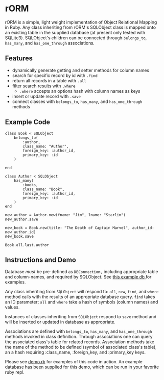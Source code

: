 # rORM
rORM is a simple, light weight implementation of Object Relational Mapping in Ruby.  Any class inheriting from rORM's SQLObject class is mapped onto an existing table in the supplied database (at present only tested with SQLite3). SQLObject's children can be connected through `belongs_to`, `has_many`, and `has_one_through` associations.  

## Features
* dynamically generate getting and setter methods for column names
* search for specific record by id with `.find`
* return all records in a table with `.all`
* filter search results with `.where`
  * `.where` accepts an options hash with column names as keys
* insert or update record with `.save`
* connect classes with `belongs_to`, `has_many`, and `has_one_through` methods

## Example Code
```
class Book < SQLObject
	belongs_to(
		:author,
		class_name: "Author",
		foreign_key: :author_id,
		primary_key: :id
	)

end

class Author < SQLObject
	has_many(
		:books,
		class_name: "Book",
		foreign_key: :author_id,
		primary_key: :id
	)
end

new_author = Author.new(fname: "Jim", lname: "Starlin")
new_author.save

new_book = Book.new(title: "The Death of Captain Marvel", author_id: new_author.id)
new_book.save

Book.all.last.author
```

## Instructions and Demo
 Database *must* be pre-defined as `DBConnection,` including appropriate
 table and column-names, and required by SQLObject.  See [this example db ](https://github.com/mikeroess/rORM/blob/master/lib/db_connection.rb) for examples.  

 Any class inheriting from `SQLObject` will respond to:
 `all`, `new`, `find`, and `where` method calls with the results of an appropriate
 database query.  `find` takes an ID parameter; `all` and `where` take a hash of symbols (column names) and values.  

Instances of classes inheriting from `SQLObject` respond to `save` method and will be inserted or updated in database
as appropriate.  

Associations are defined with `belongs_to`, `has_many`, and `has_one_through`
methods invoked in class definition.  Through associations one can query the associated class's table for related records.  Association methods take the name of the method to be defined (symbol of associated class's table), an a hash requiring :class_name, :foreign_key, and :primary_key keys.  

Please see [demo.rb](https://github.com/mikeroess/rORM/blob/master/demo.rb) for examples of this code in action.  An example database has been supplied for this demo, which can be run in your favorite ruby repl.
